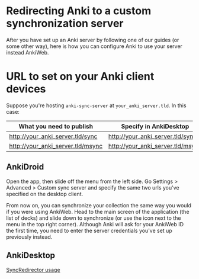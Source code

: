 # Redirecting Anki to a custom synchronization server

After you have set up an Anki server by following one of our guides (or some
other way), here is how you can configure Anki to use your server instead AnkiWeb.

# URL to set on your Anki client devices

Suppose you're hosting `anki-sync-server` at `your_anki_server.tld`. In this case:

| What you need to publish     | Specify in AnkiDesktop       | Specify in AnkiDroid         |
| ---------------------------- | ---------------------------- | ---------------------------- |
| http://your_anki_server.tld/sync  | http://your_anki_server.tld/sync  | http://your_anki_server.tld/      |
| http://your_anki_server.tld/msync | http://your_anki_server.tld/msync | http://your_anki_server.tld/msync |


## AnkiDroid

Open the app, then slide off the menu from the left side. Go Settings > Advanced > Custom sync server and specify the same two urls you've specified on the desktop client.

From now on, you can synchronize your collection the same way you would if you were using AnkiWeb. Head to the main screen of the application (the list of decks) and slide down to synchronize (or use the icon next to the menu in the top right corner). Although Anki will ask for your AnkiWeb ID the first time, you need to enter the server credentials you've set up previously instead.


## AnkiDesktop 

[SyncRedirector usage](/projects/sync-redirector/)
